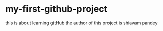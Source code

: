 # my-first-github-project
this is about learning gitHub
the author of this project is shiavam pandey
